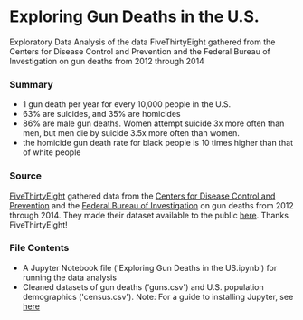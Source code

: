 # Exploring Gun Deaths in the U.S.
Exploratory Data Analysis of the data FiveThirtyEight gathered from the Centers for Disease Control and Prevention and the Federal Bureau of Investigation on gun deaths from 2012 through 2014

### Summary
* 1 gun death per year for every 10,000 people in the U.S.
* 63% are suicides, and 35% are homicides
* 86% are male gun deaths. Women attempt suicide 3x more often than men, but men die by suicide 3.5x more often than women.
* the homicide gun death rate for black people is 10 times higher than that of white people

### Source
[FiveThirtyEight](http://fivethirtyeight.com/) gathered data from the [Centers for Disease Control and Prevention](https://www.cdc.gov/) and the [Federal Bureau of Investigation](https://www.fbi.gov/) on gun deaths from 2012 through 2014. They made their dataset available to the public [here](https://github.com/fivethirtyeight/guns-data). Thanks FiveThirtyEight!

### File Contents
* A Jupyter Notebook file ('Exploring Gun Deaths in the US.ipynb') for running the data analysis 
* Cleaned datasets of gun deaths ('guns.csv') and U.S. population demographics ('census.csv'). 
Note: For a guide to installing Jupyter, see [here](http://jupyter.org/install.html)
